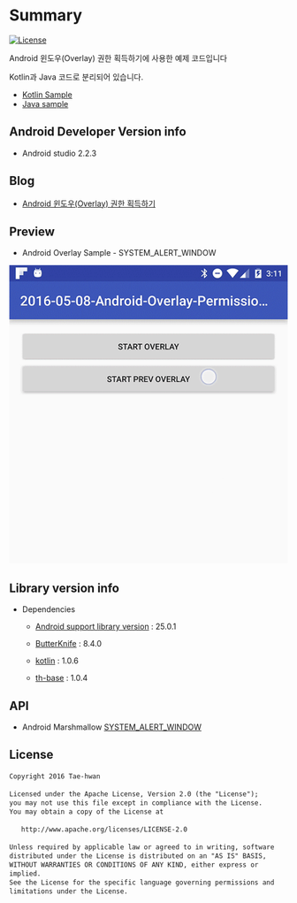 # Summary

[![License](https://img.shields.io/hexpm/l/plug.svg)]()

Android 윈도우(Overlay) 권한 획득하기에 사용한 예제 코드입니다

Kotlin과 Java 코드로 분리되어 있습니다.

- [Kotlin Sample](https://github.com/taehwandev/Android-BlogExample/tree/03-Overlay-Permission-Example/app-kotlin)
- [Java sample](https://github.com/taehwandev/Android-BlogExample/tree/03-Overlay-Permission-Example/app)


## Android Developer Version info

- Android studio 2.2.3

## Blog

- [Android 윈도우(Overlay) 권한 획득하기](http://thdev.tech/androiddev/2017/01/30/Android-Overlay-Permission.html)


## Preview

- Android Overlay Sample - SYSTEM_ALERT_WINDOW

![android-overlay-permission.gif](images/android-overlay-permission.gif)

## Library version info

- Dependencies
    - [Android support library version](https://developer.android.com/topic/libraries/support-library/revisions.html) : 25.0.1

    - [ButterKnife](http://jakewharton.github.io/butterknife/) : 8.4.0

    - [kotlin](https://kotlinlang.org/docs/tutorials/kotlin-android.html) : 1.0.6
    - [th-base](https://github.com/taehwandev/AndroidBase) : 1.0.4

## API

- Android Marshmallow [SYSTEM_ALERT_WINDOW](https://developer.android.com/reference/android/Manifest.permission.html?hl=ko#SYSTEM_ALERT_WINDOW)


## License

```
Copyright 2016 Tae-hwan

Licensed under the Apache License, Version 2.0 (the "License");
you may not use this file except in compliance with the License.
You may obtain a copy of the License at

   http://www.apache.org/licenses/LICENSE-2.0

Unless required by applicable law or agreed to in writing, software
distributed under the License is distributed on an "AS IS" BASIS,
WITHOUT WARRANTIES OR CONDITIONS OF ANY KIND, either express or implied.
See the License for the specific language governing permissions and
limitations under the License.
```
